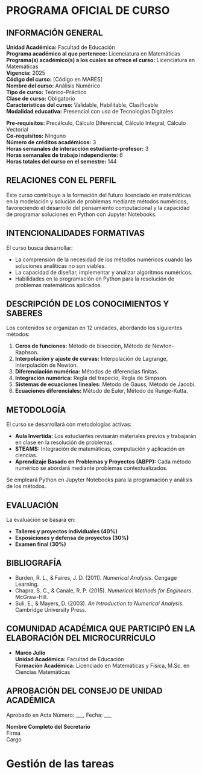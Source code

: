 # PROGRAMA OFICIAL DE CURSO

## INFORMACIÓN GENERAL
**Unidad Académica:** Facultad de Educación  
**Programa académico al que pertenece:** Licenciatura en Matemáticas  
**Programa(s) académico(s) a los cuales se ofrece el curso:** Licenciatura en Matemáticas  
**Vigencia:** 2025  
**Código del curso:** [Código en MARES]  
**Nombre del curso:** Análisis Numérico  
**Tipo de curso:** Teórico-Práctico  
**Clase de curso:** Obligatorio  
**Características del curso:** Validable, Habilitable, Clasificable  
**Modalidad educativa:** Presencial con uso de Tecnologías Digitales  

**Pre-requisitos:** Precálculo, Cálculo Diferencial, Cálculo Integral, Cálculo Vectorial  
**Co-requisitos:** Ninguno  
**Número de créditos académicos:** 3  
**Horas semanales de interacción estudiante-profesor:** 3  
**Horas semanales de trabajo independiente:** 6  
**Horas totales del curso en el semestre:** 144  

## RELACIONES CON EL PERFIL
Este curso contribuye a la formación del futuro licenciado en matemáticas en la modelación y solución de problemas mediante métodos numéricos, favoreciendo el desarrollo del pensamiento computacional y la capacidad de programar soluciones en Python con Jupyter Notebooks.

## INTENCIONALIDADES FORMATIVAS
El curso busca desarrollar:
- La comprensión de la necesidad de los métodos numéricos cuando las soluciones analíticas no son viables.
- La capacidad de diseñar, implementar y analizar algoritmos numéricos.
- Habilidades en la programación en Python para la resolución de problemas matemáticos aplicados.

## DESCRIPCIÓN DE LOS CONOCIMIENTOS Y SABERES
Los contenidos se organizan en 12 unidades, abordando los siguientes métodos:

1. **Ceros de funciones:** Método de bisección, Método de Newton-Raphson.  
2. **Interpolación y ajuste de curvas:** Interpolación de Lagrange, Interpolación de Newton.  
3. **Diferenciación numérica:** Métodos de diferencias finitas.  
4. **Integración numérica:** Regla del trapecio, Regla de Simpson.  
5. **Sistemas de ecuaciones lineales:** Método de Gauss, Método de Jacobi.  
6. **Ecuaciones diferenciales:** Método de Euler, Método de Runge-Kutta.

## METODOLOGÍA
El curso se desarrollará con metodologías activas:
- **Aula Invertida:** Los estudiantes revisarán materiales previos y trabajarán en clase en la resolución de problemas.
- **STEAMS:** Integración de matemáticas, computación y aplicación en ciencias.
- **Aprendizaje Basado en Problemas y Proyectos (ABPP):** Cada método numérico se abordará mediante problemas contextualizados.

Se empleará Python en Jupyter Notebooks para la programación y análisis de los métodos.

## EVALUACIÓN
La evaluación se basará en:
- **Talleres y proyectos individuales (40%)**
- **Exposiciones y defensa de proyectos (30%)**
- **Examen final (30%)**

## BIBLIOGRAFÍA
- Burden, R. L., & Faires, J. D. (2011). *Numerical Analysis*. Cengage Learning.
- Chapra, S. C., & Canale, R. P. (2015). *Numerical Methods for Engineers*. McGraw-Hill.
- Suli, E., & Mayers, D. (2003). *An Introduction to Numerical Analysis*. Cambridge University Press.

## COMUNIDAD ACADÉMICA QUE PARTICIPÓ EN LA ELABORACIÓN DEL MICROCURRÍCULO
- **Marco Julio**  
  **Unidad Académica:** Facultad de Educación  
  **Formación Académica:** Licenciado en Matemáticas y Física, M.Sc. en Ciencias Matemáticas  

## APROBACIÓN DEL CONSEJO DE UNIDAD ACADÉMICA
Aprobado en Acta Número: ___, Fecha: ___  

**Nombre Completo del Secretario**  
Firma  
Cargo  


# Gestión de las tareas  

